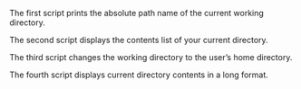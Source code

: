 The first script prints the absolute path name of the current working directory.

The second script displays the contents list of your current directory.

The third script changes the working directory to the user’s home directory.

The fourth script displays current directory contents in a long format.
